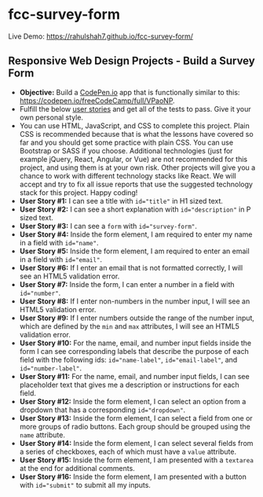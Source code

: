 # fcc-survey-form

Live Demo: https://rahulshah7.github.io/fcc-survey-form/

Responsive Web Design Projects - Build a Survey Form
----------------------------------------------------

-   **Objective:** Build a [CodePen.io](https://codepen.io) app that is
    functionally similar to this:
    <https://codepen.io/freeCodeCamp/full/VPaoNP>.
-   Fulfill the below [user
    stories](https://en.wikipedia.org/wiki/User_story) and get all of
    the tests to pass. Give it your own personal style.
-   You can use HTML, JavaScript, and CSS to complete this project.
    Plain CSS is recommended because that is what the lessons have
    covered so far and you should get some practice with plain CSS. You
    can use Bootstrap or SASS if you choose. Additional technologies
    (just for example jQuery, React, Angular, or Vue) are not
    recommended for this project, and using them is at your own risk.
    Other projects will give you a chance to work with different
    technology stacks like React. We will accept and try to fix all
    issue reports that use the suggested technology stack for this
    project. Happy coding!
-   **User Story \#1:** I can see a title with `id="title"` in H1 sized
    text.
-   **User Story \#2:** I can see a short explanation with
    `id="description"` in P sized text.
-   **User Story \#3:** I can see a `form` with `id="survey-form"`.
-   **User Story \#4:** Inside the form element, I am required to enter
    my name in a field with `id="name"`.
-   **User Story \#5:** Inside the form element, I am required to enter
    an email in a field with `id="email"`.
-   **User Story \#6:** If I enter an email that is not formatted
    correctly, I will see an HTML5 validation error.
-   **User Story \#7:** Inside the form, I can enter a number in a field
    with `id="number"`.
-   **User Story \#8:** If I enter non-numbers in the number input, I
    will see an HTML5 validation error.
-   **User Story \#9:** If I enter numbers outside the range of the
    number input, which are defined by the `min` and `max` attributes, I
    will see an HTML5 validation error.
-   **User Story \#10:** For the name, email, and number input fields
    inside the form I can see corresponding labels that describe the
    purpose of each field with the following ids: `id="name-label"`,
    `id="email-label"`, and `id="number-label"`.
-   **User Story \#11:** For the name, email, and number input fields, I
    can see placeholder text that gives me a description or instructions
    for each field.
-   **User Story \#12:** Inside the form element, I can select an option
    from a dropdown that has a corresponding `id="dropdown"`.
-   **User Story \#13:** Inside the form element, I can select a field
    from one or more groups of radio buttons. Each group should be
    grouped using the `name` attribute.
-   **User Story \#14:** Inside the form element, I can select several
    fields from a series of checkboxes, each of which must have a
    `value` attribute.
-   **User Story \#15:** Inside the form element, I am presented with a
    `textarea` at the end for additional comments.
-   **User Story \#16:** Inside the form element, I am presented with a
    button with `id="submit"` to submit all my inputs.
